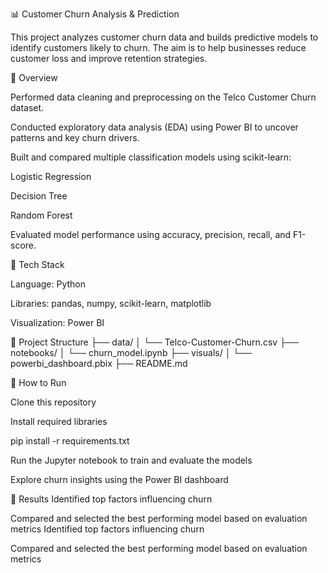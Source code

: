 📊 Customer Churn Analysis & Prediction

This project analyzes customer churn data and builds predictive models to identify customers likely to churn. The aim is to help businesses reduce customer loss and improve retention strategies.

📝 Overview

Performed data cleaning and preprocessing on the Telco Customer Churn dataset.

Conducted exploratory data analysis (EDA) using Power BI to uncover patterns and key churn drivers.

Built and compared multiple classification models using scikit-learn:

Logistic Regression

Decision Tree

Random Forest

Evaluated model performance using accuracy, precision, recall, and F1-score.

🧠 Tech Stack

Language: Python

Libraries: pandas, numpy, scikit-learn, matplotlib

Visualization: Power BI

📂 Project Structure
├── data/
│   └── Telco-Customer-Churn.csv
├── notebooks/
│   └── churn_model.ipynb
├── visuals/
│   └── powerbi_dashboard.pbix
├── README.md

🚀 How to Run

Clone this repository

Install required libraries

pip install -r requirements.txt


Run the Jupyter notebook to train and evaluate the models

Explore churn insights using the Power BI dashboard

📌 Results
Identified top factors influencing churn

Compared and selected the best performing model based on evaluation metrics
Identified top factors influencing churn

Compared and selected the best performing model based on evaluation metrics
